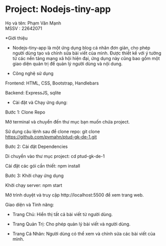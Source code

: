 # Project: Nodejs-tiny-app

Họ và tên: Phạm Văn Mạnh <br>
MSSV : 22642071

*Giới thiệu

- Nodejs-tiny-app là một ứng dụng blog cá nhân đơn giản, cho phép người dùng tạo và chỉnh sửa bài viết của mình. Được thiết kế với ý tưởng từ các nền tảng mạng xã hội hiện đại, ứng dụng này cũng bao gồm một giao diện quản trị để quản lý người dùng và nội dung.

- Công nghệ sử dụng
  
Frontend: HTML, CSS, Bootstrap, Handlebars

Backend: ExpressJS, sqlite

- Cài đặt và Chạy ứng dụng:

Bước 1: Clone Repo

Mở terminal và chuyển đến thư mục bạn muốn chứa project.

Sử dụng câu lệnh sau để clone repo: git clone https://github.com/pvmahn/ptud-gk-de-1.git

Bước 2: Cài đặt Dependencies

Di chuyển vào thư mục project: cd ptud-gk-de-1

Cài đặt các gói cần thiết: npm install

Bước 3: Khởi chạy ứng dụng

Khởi chạy server: npm start

Mở trình duyệt và truy cập http://localhost:5500 để xem trang web.

Giao diện và Tính năng:

- Trang Chủ: Hiển thị tất cả bài viết từ người dùng.

- Trang Quản Trị: Cho phép quản lý bài viết và người dùng.
  
- Trang Cá Nhân: Người dùng có thể xem và chỉnh sửa các bài viết của mình.

